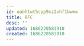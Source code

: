 ```yaml
---
id: oabhtwt5cpp9xz2vhf1bwmw
title: RFC
desc: ''
updated: 1686220583910
created: 1686220583910
---
```

